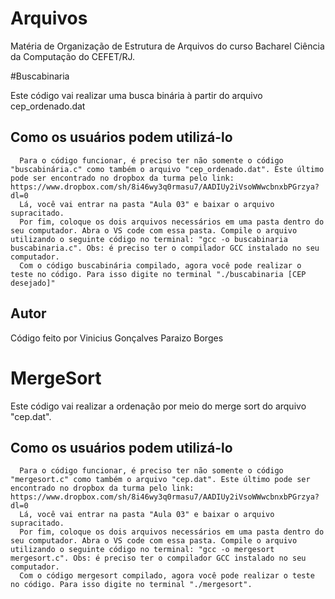 # Arquivos
Matéria de Organização de Estrutura de Arquivos do curso Bacharel Ciência da Computação do CEFET/RJ.

#Buscabinaria

Este código vai realizar uma busca binária à partir do arquivo cep_ordenado.dat
    
## Como os usuários podem utilizá-lo
      Para o código funcionar, é preciso ter não somente o código "buscabinária.c" como também o arquivo "cep_ordenado.dat". Este último pode ser encontrado no dropbox da turma pelo link: https://www.dropbox.com/sh/8i46wy3q0rmasu7/AADIUy2iVsoWWwcbnxbPGrzya?dl=0
      Lá, você vai entrar na pasta "Aula 03" e baixar o arquivo supracitado.
      Por fim, coloque os dois arquivos necessários em uma pasta dentro do seu computador. Abra o VS code com essa pasta. Compile o arquivo utilizando o seguinte código no terminal: "gcc -o buscabinaria buscabinaria.c". Obs: é preciso ter o compilador GCC instalado no seu computador.
      Com o código buscabinária compilado, agora você pode realizar o teste no código. Para isso digite no terminal "./buscabinaria [CEP desejado]"
    
## Autor
Código feito por Vinicius Gonçalves Paraizo Borges

# MergeSort

Este código vai realizar a ordenação por meio do merge sort do arquivo "cep.dat".

## Como os usuários podem utilizá-lo
      Para o código funcionar, é preciso ter não somente o código "mergesort.c" como também o arquivo "cep.dat". Este último pode ser encontrado no dropbox da turma pelo link: https://www.dropbox.com/sh/8i46wy3q0rmasu7/AADIUy2iVsoWWwcbnxbPGrzya?dl=0
      Lá, você vai entrar na pasta "Aula 03" e baixar o arquivo supracitado.
      Por fim, coloque os dois arquivos necessários em uma pasta dentro do seu computador. Abra o VS code com essa pasta. Compile o arquivo utilizando o seguinte código no terminal: "gcc -o mergesort mergesort.c". Obs: é preciso ter o compilador GCC instalado no seu computador.
      Com o código mergesort compilado, agora você pode realizar o teste no código. Para isso digite no terminal "./mergesort".
